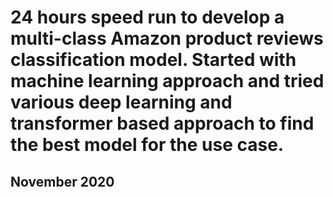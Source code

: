 # 24 hours speed run to develop a multi-class Amazon product reviews classification model. Started with machine learning approach and tried various deep learning and transformer based approach to find the best model for the use case.
## November 2020
